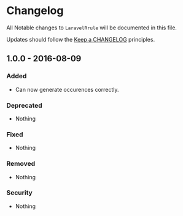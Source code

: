 # Changelog

All Notable changes to `LaravelRrule` will be documented in this file.

Updates should follow the [Keep a CHANGELOG](http://keepachangelog.com/) principles.

## 1.0.0 - 2016-08-09

### Added
- Can now generate occurences correctly.

### Deprecated
- Nothing

### Fixed
- Nothing

### Removed
- Nothing

### Security
- Nothing
